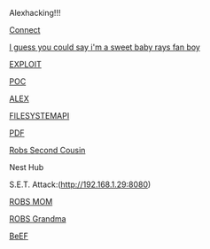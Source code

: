 Alexhacking!!!

[Connect](http://192.168.1.39:8080/index.html)

[I guess you could say i'm a sweet baby rays fan boy](http://192.168.1.39:8080/rhs.html)


[EXPLOIT](http://192.168.1.25:8080/exploit.html)

[POC](http://192.168.1.25:8080/poc.html)

[ALEX](http://192.168.1.25:8080/spinspire.html)

[FILESYSTEMAPI](https://googlechromelabs.github.io/browser-fs-access/demo/)

[PDF](http://192.168.1.25:8080/sample.pdf)


[Robs Second Cousin](http://chrome://about)




Nest Hub

S.E.T. Attack:(http://192.168.1.29:8080)

[ROBS MOM](http://192.168.1.29:8080/index.html)

[ROBS Grandma](http://192.168.1.29:8009/hook.js)


[BeEF](http://192.168.1.29:8009/demos/basic.html)
